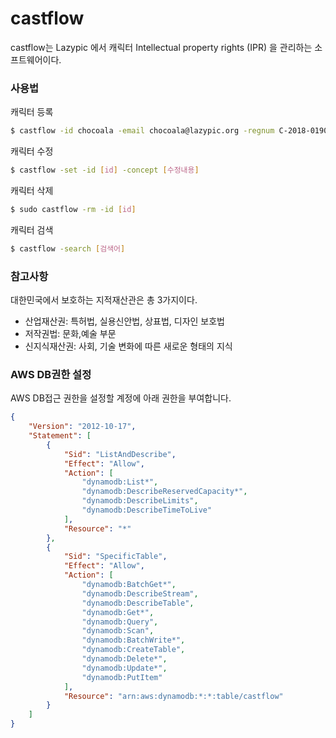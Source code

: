 # castflow

castflow는 Lazypic 에서
캐릭터 Intellectual property rights (IPR) 을 관리하는 소프트웨어이다.

### 사용법
캐릭터 등록

```bash
$ castflow -id chocoala -email chocoala@lazypic.org -regnum C-2018-019061 -manager [담당자] -foa [활동범위] -concept [콘셉]
```

캐릭터 수정
```bash
$ castflow -set -id [id] -concept [수정내용]
```


캐릭터 삭제

```bash
$ sudo castflow -rm -id [id]
```

캐릭터 검색

```bash
$ castflow -search [검색어]
```
### 참고사항
대한민국에서 보호하는 지적재산관은 총 3가지이다.

- 산업재산권: 특허법, 실용신안법, 상표법, 디자인 보호법
- 저작권법: 문화,예술 부문
- 신지식재산권: 사회, 기술 변화에 따른 새로운 형태의 지식

### AWS DB권한 설정
AWS DB접근 권한을 설정할 계정에 아래 권한을 부여합니다.

```json
{
    "Version": "2012-10-17",
    "Statement": [
        {
            "Sid": "ListAndDescribe",
            "Effect": "Allow",
            "Action": [
                "dynamodb:List*",
                "dynamodb:DescribeReservedCapacity*",
                "dynamodb:DescribeLimits",
                "dynamodb:DescribeTimeToLive"
            ],
            "Resource": "*"
        },
        {
            "Sid": "SpecificTable",
            "Effect": "Allow",
            "Action": [
                "dynamodb:BatchGet*",
                "dynamodb:DescribeStream",
                "dynamodb:DescribeTable",
                "dynamodb:Get*",
                "dynamodb:Query",
                "dynamodb:Scan",
                "dynamodb:BatchWrite*",
                "dynamodb:CreateTable",
                "dynamodb:Delete*",
                "dynamodb:Update*",
                "dynamodb:PutItem"
            ],
            "Resource": "arn:aws:dynamodb:*:*:table/castflow"
        }
    ]
}
```